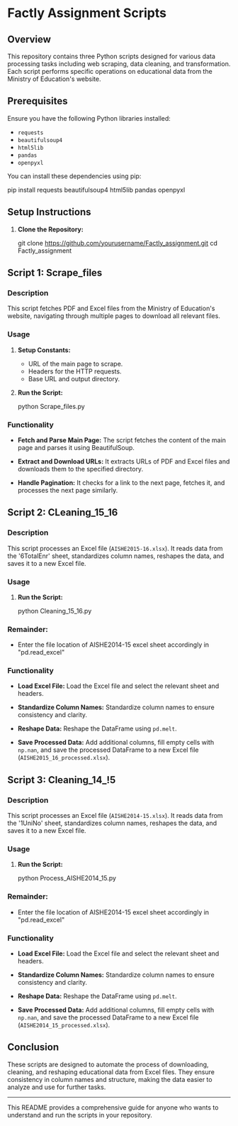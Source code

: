 # Factly Assignment Scripts

## Overview

This repository contains three Python scripts designed for various data processing tasks including web scraping, data cleaning, and transformation. Each script performs specific operations on educational data from the Ministry of Education's website.



## Prerequisites

Ensure you have the following Python libraries installed:

- `requests`
- `beautifulsoup4`
- `html5lib`
- `pandas`
- `openpyxl`

You can install these dependencies using pip:


pip install requests beautifulsoup4 html5lib pandas openpyxl

## Setup Instructions

1. **Clone the Repository:**


   git clone https://github.com/yourusername/Factly_assignment.git
   cd Factly_assignment
   

## Script 1: Scrape_files

### Description

This script fetches PDF and Excel files from the Ministry of Education's website, navigating through multiple pages to download all relevant files.

### Usage

1. **Setup Constants:**
   - URL of the main page to scrape.
   - Headers for the HTTP requests.
   - Base URL and output directory.

2. **Run the Script:**

   
   python Scrape_files.py


### Functionality

- **Fetch and Parse Main Page:**
   The script fetches the content of the main page and parses it using BeautifulSoup.

- **Extract and Download URLs:**
   It extracts URLs of PDF and Excel files and downloads them to the specified directory.

- **Handle Pagination:**
   It checks for a link to the next page, fetches it, and processes the next page similarly.

## Script 2: CLeaning_15_16

### Description

This script processes an Excel file (`AISHE2015-16.xlsx`). It reads data from the '6TotalEnr' sheet, standardizes column names, reshapes the data, and saves it to a new Excel file.

### Usage

1. **Run the Script:**

   
   python Cleaning_15_16.py
   


### Remainder:
- Enter the file location of AISHE2014-15 excel sheet accordingly in "pd.read_excel"
  
### Functionality

- **Load Excel File:**
   Load the Excel file and select the relevant sheet and headers.

- **Standardize Column Names:**
   Standardize column names to ensure consistency and clarity.

- **Reshape Data:**
   Reshape the DataFrame using `pd.melt`.

- **Save Processed Data:**
   Add additional columns, fill empty cells with `np.nan`, and save the processed DataFrame to a new Excel file (`AISHE2015_16_processed.xlsx`).

## Script 3: Cleaning_14_!5

### Description

This script processes an Excel file (`AISHE2014-15.xlsx`). It reads data from the '1UniNo' sheet, standardizes column names, reshapes the data, and saves it to a new Excel file.

### Usage

1. **Run the Script:**

   
   python Process_AISHE2014_15.py
   
### Remainder:
- Enter the file location of AISHE2014-15 excel sheet accordingly in "pd.read_excel"

### Functionality

- **Load Excel File:**
   Load the Excel file and select the relevant sheet and headers.

- **Standardize Column Names:**
   Standardize column names to ensure consistency and clarity.

- **Reshape Data:**
   Reshape the DataFrame using `pd.melt`.

- **Save Processed Data:**
   Add additional columns, fill empty cells with `np.nan`, and save the processed DataFrame to a new Excel file (`AISHE2014_15_processed.xlsx`).

## Conclusion

These scripts are designed to automate the process of downloading, cleaning, and reshaping educational data from Excel files. They ensure consistency in column names and structure, making the data easier to analyze and use for further tasks.

---

This README provides a comprehensive guide for anyone who wants to understand and run the scripts in your repository.
